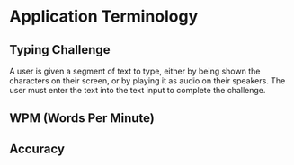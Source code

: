 # Application Terminology

## Typing Challenge
A user is given a segment of text to type, either by being shown the characters on their screen, or by playing it as audio on their speakers. The user must enter the text into the text input to complete the challenge.

## WPM (Words Per Minute)

## Accuracy
